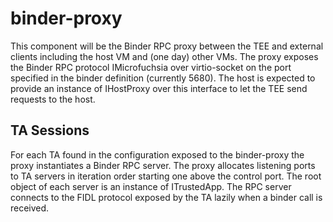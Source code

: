 # binder-proxy

This component will be the Binder RPC proxy between the TEE and external clients
including the host VM and (one day) other VMs. The proxy exposes the
Binder RPC protocol IMicrofuchsia over virtio-socket on the port specified in
the binder definition (currently 5680). The host is expected to provide an
instance of IHostProxy over this interface to let the TEE send requests
to the host.

## TA Sessions

For each TA found in the configuration exposed to the binder-proxy the proxy
instantiates a Binder RPC server. The proxy allocates listening ports to TA
servers in iteration order starting one above the control port. The root
object of each server is an instance of ITrustedApp. The RPC server
connects to the FIDL protocol exposed by the TA lazily when a binder
call is received.
